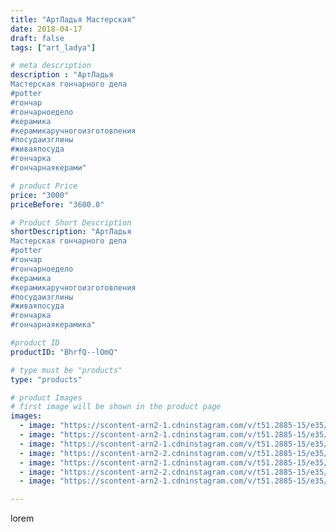 ```yaml
---
title: "АртЛадья Мастерская"
date: 2018-04-17
draft: false
tags: ["art_ladya"]

# meta description
description : "АртЛадья
Мастерская гончарного дела
#potter
#гончар
#гончарноедело
#керамика
#керамикаручногоизготовления
#посудаизглины
#живаяпосуда
#гончарка
#гончарнаякерами"

# product Price
price: "3000"
priceBefore: "3600.0"

# Product Short Description
shortDescription: "АртЛадья
Мастерская гончарного дела
#potter
#гончар
#гончарноедело
#керамика
#керамикаручногоизготовления
#посудаизглины
#живаяпосуда
#гончарка
#гончарнаякерамика"

#product ID
productID: "BhrfQ--lOmQ"

# type must be "products"
type: "products"

# product Images
# first image will be shown in the product page
images:
  - image: "https://scontent-arn2-1.cdninstagram.com/v/t51.2885-15/e35/40536262_1044097245764605_4220401350866894848_n.jpg?se=7&tp=1&_nc_ht=scontent-arn2-1.cdninstagram.com&_nc_cat=101&_nc_ohc=xpXgF131ruEAX9rzRoB&ccb=7-4&oh=bce00b9f3e33241d8d29b3cab384008a&oe=60831B72&_nc_sid=83d603&ig_cache_key=MTc1OTYzNzQwODUxNTAzMDkwMA%3D%3D.2-ccb7-4"
  - image: "https://scontent-arn2-1.cdninstagram.com/v/t51.2885-15/e35/40474356_704870513180061_5051895770853146624_n.jpg?tp=1&_nc_ht=scontent-arn2-1.cdninstagram.com&_nc_cat=109&_nc_ohc=sY8iy25-490AX_p5D-u&ccb=7-4&oh=8113306c27ca54048b85093e5d631add&oe=6085F99A&_nc_sid=83d603&ig_cache_key=MTc1OTYzNzQ0NTQ3NTIwNTYwMw%3D%3D.2-ccb7-4"
  - image: "https://scontent-arn2-1.cdninstagram.com/v/t51.2885-15/e35/40272752_258795618306751_3949054813278306304_n.jpg?tp=1&_nc_ht=scontent-arn2-1.cdninstagram.com&_nc_cat=107&_nc_ohc=pdUjWZk_OP0AX9opwSI&ccb=7-4&oh=cb2c1ca12dcccb484050e10ff485092d&oe=60853E9B&_nc_sid=83d603&ig_cache_key=MTc1OTYzNzQ1NzA0MzE2ODkzOA%3D%3D.2-ccb7-4"
  - image: "https://scontent-arn2-2.cdninstagram.com/v/t51.2885-15/e35/40114459_443693142703424_6663830205729079296_n.jpg?tp=1&_nc_ht=scontent-arn2-2.cdninstagram.com&_nc_cat=108&_nc_ohc=Rrk6ruu4s78AX-znbPT&ccb=7-4&oh=bf872eb32b84e0d78954dec1353b721b&oe=6083D257&_nc_sid=83d603&ig_cache_key=MTc1OTYzNzQ2NzQ0NTAyNzI2OQ%3D%3D.2-ccb7-4"
  - image: "https://scontent-arn2-1.cdninstagram.com/v/t51.2885-15/e35/40048995_296246797833706_8311653718042869760_n.jpg?tp=1&_nc_ht=scontent-arn2-1.cdninstagram.com&_nc_cat=110&_nc_ohc=zOGVwd5roNwAX_vWS5K&ccb=7-4&oh=6b19caf7b06c3de7f2c37e54f8d20beb&oe=60835249&_nc_sid=83d603&ig_cache_key=MTc1OTYzNzQ3NjMxMTY3NDg2Mw%3D%3D.2-ccb7-4"
  - image: "https://scontent-arn2-2.cdninstagram.com/v/t51.2885-15/e35/40320985_497844144012200_3972411871931138048_n.jpg?se=8&tp=1&_nc_ht=scontent-arn2-2.cdninstagram.com&_nc_cat=108&_nc_ohc=SZXzn1dEV5AAX9_PCNJ&ccb=7-4&oh=99704ecc5700eb80a1e237f182b1fa9c&oe=6084B7F2&_nc_sid=83d603&ig_cache_key=MTc1OTYzNzQ4NjM2OTc1MzAyNg%3D%3D.2-ccb7-4"
  - image: "https://scontent-arn2-1.cdninstagram.com/v/t51.2885-15/e35/39164647_1008056452700175_7507228569957826560_n.jpg?se=7&tp=1&_nc_ht=scontent-arn2-1.cdninstagram.com&_nc_cat=103&_nc_ohc=4OKObMO9yLAAX9Czy-k&ccb=7-4&oh=702c808ebfc5e0df0bf472c8476010d1&oe=60831576&_nc_sid=83d603&ig_cache_key=MTc1OTYzNzQ5ODk3Nzc3NTEzNg%3D%3D.2-ccb7-4"

---
```

lorem
